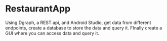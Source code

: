 # RestaurantApp
Using Dgraph, a REST api, and Android Studio, get data from different endpoints, create a database to store the data and query it. FInally create a GUI where you can access data and query it.
